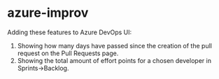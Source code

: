 # azure-improv

Adding these features to Azure DevOps UI:
1. Showing how many days have passed since the creation of the pull request on the Pull Requests page.
2. Showing the total amount of effort points for a chosen developer in Sprints->Backlog.
